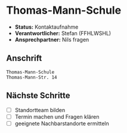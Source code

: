 # Thomas-Mann-Schule

* **Status:** Kontaktaufnahme
* **Verantwortlicher:** Stefan (FFHLWSHL)
* **Ansprechpartner:** Nils fragen

## Anschrift

    Thomas-Mann-Schule
    Thomas-Mann-Str. 14

## Nächste Schritte

- [ ] Standortteam bilden
- [ ] Termin machen und Fragen klären
- [ ] geeignete Nachbarstandorte ermitteln